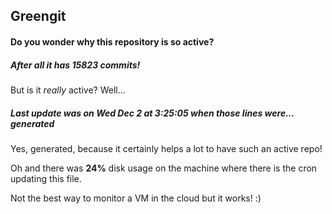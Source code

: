 ## Greengit

#### Do you wonder why this repository is so active?

##### After all it has 15823 commits!

But is it *really* active? Well...

##### Last update was on Wed Dec 2 at 3:25:05 when those lines were... generated

Yes, generated, because it certainly helps a lot to have such an active repo!

Oh and there was **24%** disk usage on the machine
where there is the cron updating this file.

Not the best way to monitor a VM in the cloud but it works! :)
